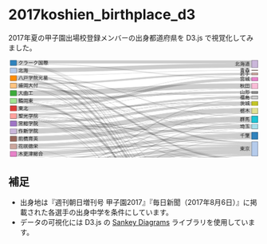 # 2017koshien_birthplace_d3

2017年夏の甲子園出場校登録メンバーの出身都道府県を D3.js で視覚化してみました。

![sample.png](https://raw.githubusercontent.com/ko31/2017koshien_birthplace_d3/master/sample.png)

## 補足

* 出身地は『週刊朝日増刊号 甲子園2017』『毎日新聞（2017年8月6日）』に掲載された各選手の出身中学を条件にしています。
* データの可視化には D3.js の [Sankey Diagrams](https://github.com/d3/d3-plugins/tree/master/sankey) ライブラリを使用しています。
